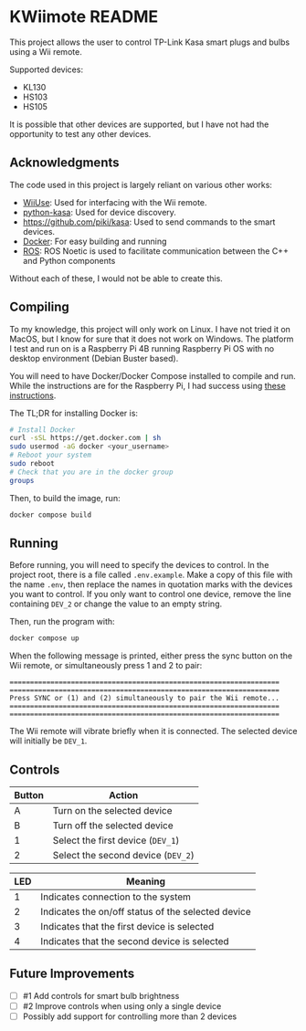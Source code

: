 # KWiimote README
This project allows the user to control TP-Link Kasa smart plugs and bulbs using a Wii remote. 

Supported devices:
- KL130
- HS103
- HS105

It is possible that other devices are supported, but I have not had the opportunity to test any other devices.

## Acknowledgments
The code used in this project is largely reliant on various other works:

- [WiiUse](https://github.com/wiiuse/wiiuse): Used for interfacing with the Wii remote.
- [python-kasa](https://github.com/python-kasa/python-kasa): Used for device discovery.
- https://github.com/piki/kasa: Used to send commands to the smart devices.
- [Docker](https://www.docker.com): For easy building and running
- [ROS](https://www.ros.org): ROS Noetic is used to facilitate communication between the C++ and Python components

Without each of these, I would not be able to create this.

## Compiling
To my knowledge, this project will only work on Linux. I have not tried it on MacOS, but I know for sure that it does not work on Windows. The platform I test and run on
is a Raspberry Pi 4B running Raspberry Pi OS with no desktop environment (Debian Buster based).

You will need to have Docker/Docker Compose installed to compile and run. While the instructions are for the Raspberry Pi, I had success using 
[these instructions](https://pimylifeup.com/raspberry-pi-docker/).

The TL;DR for installing Docker is:

```bash
# Install Docker
curl -sSL https://get.docker.com | sh
sudo usermod -aG docker <your_username>
# Reboot your system
sudo reboot
# Check that you are in the docker group
groups
```

Then, to build the image, run:
```bash
docker compose build
```

## Running
Before running, you will need to specify the devices to control. In the project root, there is a file called `.env.example`. Make a copy of this file with the name `.env`,
then replace the names in quotation marks with the devices you want to control. If you only want to control one device, remove the line containing `DEV_2` or change the 
value to an empty string.

Then, run the program with:

```bash
docker compose up
```

When the following message is printed, either press the sync button on the Wii remote, or simultaneously press 1 and 2 to pair:

```
==================================================================
==================================================================
Press SYNC or (1) and (2) simultaneously to pair the Wii remote...
==================================================================
==================================================================
```

The Wii remote will vibrate briefly when it is connected. The selected device will initially be `DEV_1`.

## Controls
| Button  | Action |
| ------------- | ------------- |
| A | Turn on the selected device |
| B | Turn off the selected device |
| 1 | Select the first device (`DEV_1`) |
| 2 | Select the second device (`DEV_2`) |

| LED  | Meaning |
| ------------- | ------------- |
| 1 | Indicates connection to the system |
| 2 | Indicates the on/off status of the selected device |
| 3 | Indicates that the first device is selected |
| 4 | Indicates that the second device is selected |

## Future Improvements
- [ ] #1 Add controls for smart bulb brightness
- [ ] #2 Improve controls when using only a single device
- [ ] Possibly add support for controlling more than 2 devices
